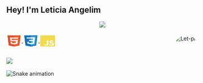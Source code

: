 ## Hey! I'm Leticia Angelim

<div align="center">
  <a href="https://github.com/leticia-angelim">
  <img height="180em" src="https://github-readme-stats.vercel.app/api?username=leticia-angelim&show_icons=true&theme=dracula&include_all_commits=true&count_private=true"/>
  <!-- <img height="150em" src="https://github-readme-stats.vercel.app/api/top-langs/?username=leticia-angelim&layout=compact&langs_count=7&theme=dracula"/> --> 
</div>
  
<div style="display: inline_block"><br>
  <img align="center" alt="Let-HTML" height="30" width="40" src="https://raw.githubusercontent.com/devicons/devicon/master/icons/html5/html5-original.svg">
  <img align="center" alt="Let-CSS" height="30" width="40" src="https://raw.githubusercontent.com/devicons/devicon/master/icons/css3/css3-original.svg">
  <img align="center" alt="Let-Js" height="30" width="40" src="https://raw.githubusercontent.com/devicons/devicon/master/icons/javascript/javascript-plain.svg">
  <img align="right" alt="Let-pic" height="150" style="border-radius:50px;" src="https://user-images.githubusercontent.com/103081652/162277244-ca661ac0-0587-4973-99bc-8f27e37f90b9.png">
</div>
  
##
  
<div>
  <a href="https://www.linkedin.com/in/leticia-angelim" target="_blank"><img src="https://img.shields.io/badge/-LinkedIn-%230077B5?style=for-the-badge&logo=linkedin&logoColor=white" target="_blank"></a>
</div>
  
![Snake animation](https://github.com/leticia-angelim/leticia-angelim/blob/output/github-contribution-grid-snake.svg)
